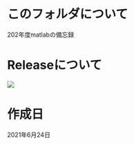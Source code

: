 # このフォルダについて
202年度matlabの備忘録

# Releaseについて

<!-- ![chirp](/Make_Three_Tiered_Diagram/chirp.png) -->
<img src="***/Make_Three_Tiered_Diagram/chirp.png***" width="***500px***">

# 作成日
2021年6月24日
